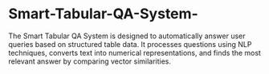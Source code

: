 # Smart-Tabular-QA-System-
The Smart Tabular QA System is designed to automatically answer user queries based on structured table data. It processes questions using NLP techniques, converts text into numerical representations, and finds the most relevant answer by comparing vector similarities.
